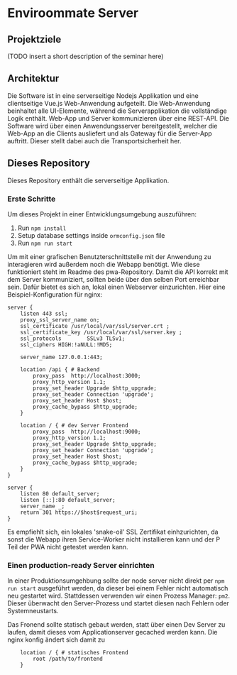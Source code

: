 # Enviroommate Server

## Projektziele

(TODO insert a short description of the seminar here)

## Architektur

Die Software ist in eine serverseitige Nodejs Applikation und eine clientseitige Vue.js Web-Anwendung aufgeteilt. Die Web-Anwendung beinhaltet alle UI-Elemente, während die Serverapplikation die vollständige Logik enthält. Web-App und Server kommunizieren über eine REST-API. Die Software wird über einen Anwendungsserver bereitgestellt, welcher die Web-App an die Clients ausliefert und als Gateway für die Server-App auftritt. Dieser stellt dabei auch die Transportsicherheit her.

## Dieses Repository

Dieses Repository enthält die serverseitige Applikation.

### Erste Schritte

Um dieses Projekt in einer Entwicklungsumgebung auszuführen:

1. Run `npm install`
2. Setup database settings inside `ormconfig.json` file
3. Run `npm run start`

Um mit einer grafischen Benutzterschnittstelle mit der Anwendung zu interagieren wird außerdem noch die Webapp benötigt. Wie diese funktioniert steht im Readme des pwa-Repository. Damit die API korrekt mit dem Server kommuniziert, sollten beide über den selben Port erreichbar sein. Dafür bietet es sich an, lokal einen Webserver einzurichten. Hier eine Beispiel-Konfiguration für nginx:

````
server {
    listen 443 ssl;
    proxy_ssl_server_name on;
    ssl_certificate /usr/local/var/ssl/server.crt ;
    ssl_certificate_key /usr/local/var/ssl/server.key ;
    ssl_protocols        SSLv3 TLSv1;
    ssl_ciphers HIGH:!aNULL:!MD5;

    server_name 127.0.0.1:443;

    location /api { # Backend
        proxy_pass  http://localhost:3000;
        proxy_http_version 1.1;
        proxy_set_header Upgrade $http_upgrade;
        proxy_set_header Connection 'upgrade';
        proxy_set_header Host $host;
        proxy_cache_bypass $http_upgrade;
    }

    location / { # dev Server Frontend
        proxy_pass  http://localhost:9000;
        proxy_http_version 1.1;
        proxy_set_header Upgrade $http_upgrade;
        proxy_set_header Connection 'upgrade';
        proxy_set_header Host $host;
        proxy_cache_bypass $http_upgrade;
    }
}

server {
    listen 80 default_server;
    listen [::]:80 default_server;
    server_name _;
    return 301 https://$host$request_uri;
}
````

Es empfiehlt sich, ein lokales 'snake-oil' SSL Zertifikat einhzurichten, da sonst die Webapp ihren Service-Worker nicht installieren kann und der P Teil der PWA nicht getestet werden kann.

### Einen production-ready Server einrichten

In einer Produktionsumgehbung sollte der node server nicht direkt per `npm run start` ausgeführt werden, da dieser bei einem Fehler nicht automatisch neu gestartet wird. Stattdessen verwenden wir einen Prozess Manager: `pm2`. Dieser überwacht den Server-Prozess und startet diesen nach Fehlern oder Systemneustarts.

Das Fronend sollte statisch gebaut werden, statt über einen Dev Server zu laufen, damit dieses vom Applicationserver gecached werden kann. Die nginx konfig ändert sich damit zu

````
    location / { # statisches Frontend
        root /path/to/frontend
    }
````

